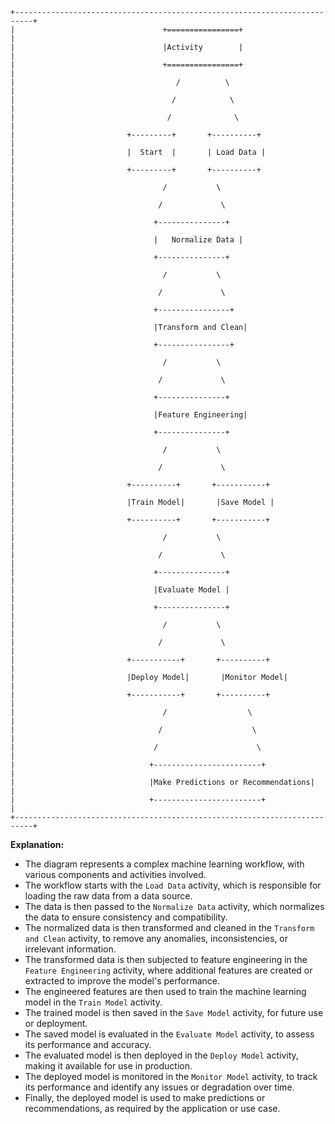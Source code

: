 ```
+--------------------------------------------------------------------------+
|                                 +================+                                |
|                                 |Activity        |                                |
|                                 +================+                                |
|                                    /          \                                    |
|                                   /            \                                   |
|                                  /              \                                  |
|                         +---------+       +----------+                        |
|                         |  Start  |       | Load Data |                        |
|                         +---------+       +----------+                        |
|                                 /           \                                 |
|                                /             \                                |
|                               +---------------+                                |
|                               |   Normalize Data |                                |
|                               +---------------+                                |
|                                 /           \                                 |
|                                /             \                                |
|                               +----------------+                                |
|                               |Transform and Clean|                                |
|                               +----------------+                                |
|                                 /           \                                 |
|                                /             \                                |
|                               +---------------+                                |
|                               |Feature Engineering|                                |
|                               +---------------+                                |
|                                 /           \                                 |
|                                /             \                                |
|                         +----------+       +-----------+                        |
|                         |Train Model|       |Save Model |                        |
|                         +----------+       +-----------+                        |
|                                 /           \                                 |
|                                /             \                                |
|                               +---------------+                                |
|                               |Evaluate Model |                                |
|                               +---------------+                                |
|                                 /           \                                 |
|                                /             \                                |
|                         +-----------+       +----------+                        |
|                         |Deploy Model|       |Monitor Model|                        |
|                         +-----------+       +----------+                        |
|                                 /                  \                                |
|                                /                    \                                |
|                               /                      \                               |
|                              +------------------------+                              |
|                              |Make Predictions or Recommendations|                              |
|                              +------------------------+                              |
+--------------------------------------------------------------------------+
```

**Explanation:**

* The diagram represents a complex machine learning workflow, with various components and activities involved.
* The workflow starts with the `Load Data` activity, which is responsible for loading the raw data from a data source.
* The data is then passed to the `Normalize Data` activity, which normalizes the data to ensure consistency and compatibility.
* The normalized data is then transformed and cleaned in the `Transform and Clean` activity, to remove any anomalies, inconsistencies, or irrelevant information.
* The transformed data is then subjected to feature engineering in the `Feature Engineering` activity, where additional features are created or extracted to improve the model's performance.
* The engineered features are then used to train the machine learning model in the `Train Model` activity.
* The trained model is then saved in the `Save Model` activity, for future use or deployment.
* The saved model is evaluated in the `Evaluate Model` activity, to assess its performance and accuracy.
* The evaluated model is then deployed in the `Deploy Model` activity, making it available for use in production.
* The deployed model is monitored in the `Monitor Model` activity, to track its performance and identify any issues or degradation over time.
* Finally, the deployed model is used to make predictions or recommendations, as required by the application or use case.
